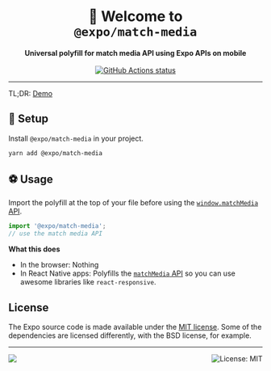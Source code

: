 <!-- Title -->
<h1 align="center">
👋 Welcome to <br><code>@expo/match-media</code>
</h1>

<!-- Header -->

<p align="center">
    <b>Universal polyfill for match media API using Expo APIs on mobile</b>
    <br/>
    <br/>
    <a aria-label="Well tested CSS Library" href="https://github.com/expo/match-media/actions">
      <img align="center" alt="GitHub Actions status" src="https://github.com/expo/match-media/workflows/Check%20Universal%20Module/badge.svg">
    </a>
</p>

---

<!-- Body -->

TL;DR: [Demo](App.js)

## 🏁 Setup

Install `@expo/match-media` in your project.

```sh
yarn add @expo/match-media
```

## ⚽️ Usage

Import the polyfill at the top of your file before using the [`window.matchMedia` API][match-media].

```js
import '@expo/match-media';
// use the match media API
```

**What this does**

- In the browser: Nothing
- In React Native apps: Polyfills the [`matchMedia` API][match-media] so you can use awesome libraries like `react-responsive`.

## License

The Expo source code is made available under the [MIT license](LICENSE). Some of the dependencies are licensed differently, with the BSD license, for example.

<!-- Footer -->

---

<p>
    <a aria-label="sponsored by expo" href="http://expo.io">
        <img src="https://img.shields.io/badge/Sponsored_by-Expo-4630EB.svg?style=for-the-badge&logo=EXPO&labelColor=000&logoColor=fff" target="_blank" />
    </a>
    <a aria-label="@expo/match-media is free to use" href="/LICENSE" target="_blank">
        <img align="right" alt="License: MIT" src="https://img.shields.io/badge/License-MIT-success.svg?style=for-the-badge&color=33CC12" target="_blank" />
    </a>
</p>


[match-media]: https://developer.mozilla.org/en-US/docs/Web/API/Window/matchMedia
